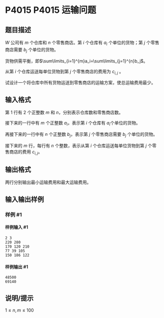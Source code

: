 # P4015 P4015 运输问题

## 题目描述

$W$ 公司有 $m$ 个仓库和 $n$ 个零售商店。第 $i$ 个仓库有 $a_i$ 个单位的货物；第 $j$ 个零售商店需要 $b_j$ 个单位的货物。


货物供需平衡，即$\sum\limits_{i=1}^{m}a_i=\sum\limits_{j=1}^{n}b_j$。


从第 $i$ 个仓库运送每单位货物到第 $j$ 个零售商店的费用为 $c_{i,j}$ 。


试设计一个将仓库中所有货物运送到零售商店的运输方案，使总运输费用最少。

## 输入格式

第 $1$ 行有 $2$ 个正整数 $m$ 和 $n$，分别表示仓库数和零售商店数。


接下来的一行中有 $m$ 个正整数 $a_i$，表示第 $i$ 个仓库有 $a_i$个单位的货物。


再接下来的一行中有 $n$ 个正整数 $b_j$，表示第 $j$ 个零售商店需要 $b_j$ 个单位的货物。


接下来的 $m$ 行，每行有 $n$ 个整数，表示从第 $i$ 个仓库运送每单位货物到第 $j$ 个零售商店的费用 $c_{i,j}$。

## 输出格式

两行分别输出最小运输费用和最大运输费用。

## 输入输出样例

### 样例 #1

#### 样例输入 #1

```
2 3
220 280
170 120 210
77 39 105
150 186 122
```

#### 样例输出 #1

```
48500
69140
```

## 说明/提示

$1 \leq n, m \leq 100$
